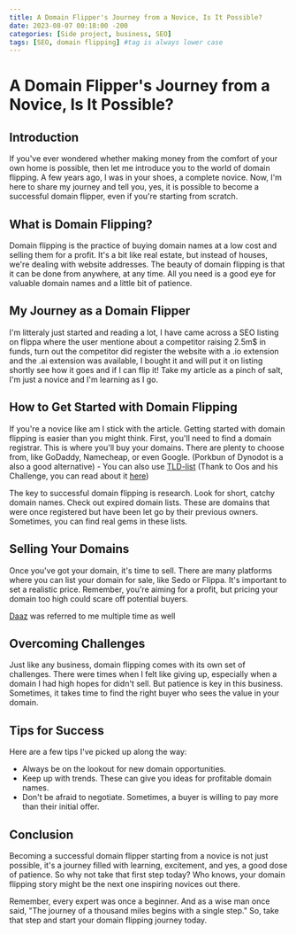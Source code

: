 ```yaml
---
title: A Domain Flipper's Journey from a Novice, Is It Possible?
date: 2023-08-07 00:18:00 -200
categories: [Side project, business, SEO]
tags: [SEO, domain flipping] #tag is always lower case
---
```


# A Domain Flipper's Journey from a Novice, Is It Possible?

## Introduction

If you've ever wondered whether making money from the comfort of your own home is possible, then let me introduce you to the world of domain flipping. A few years ago, I was in your shoes, a complete novice. Now, I'm here to share my journey and tell you, yes, it is possible to become a successful domain flipper, even if you're starting from scratch.

## What is Domain Flipping?

Domain flipping is the practice of buying domain names at a low cost and selling them for a profit. It's a bit like real estate, but instead of houses, we're dealing with website addresses. The beauty of domain flipping is that it can be done from anywhere, at any time. All you need is a good eye for valuable domain names and a little bit of patience.

## My Journey as a Domain Flipper

I'm litteraly just started and reading a lot, I have came across a SEO listing on flippa where the user mentione about a competitor raising 2.5m$ in funds, turn out the competitor did register the website with a .io extension and the .ai extension was available, I bought it and will put it on listing shortly see how it goes and if I can flip it! Take my article as a pinch of salt, I'm just a novice and I'm learning as I go.

## How to Get Started with Domain Flipping

If you're a novice like am I stick with the article. Getting started with domain flipping is easier than you might think. First, you'll need to find a domain registrar. This is where you'll buy your domains. There are plenty to choose from, like GoDaddy, Namecheap, or even Google. (Porkbun of Dynodot is a also a good alternative) - You can also use [TLD-list](https://tld-list.com/) (Thank to Oos and his Challenge, you can read about it [here](https://outofsigma.com/mdc/))

The key to successful domain flipping is research. Look for short, catchy domain names. Check out expired domain lists. These are domains that were once registered but have been let go by their previous owners. Sometimes, you can find real gems in these lists.

## Selling Your Domains

Once you've got your domain, it's time to sell. There are many platforms where you can list your domain for sale, like Sedo or Flippa. It's important to set a realistic price. Remember, you're aiming for a profit, but pricing your domain too high could scare off potential buyers.

[Daaz](https://daaz.com/) was referred to me multiple time as well

## Overcoming Challenges

Just like any business, domain flipping comes with its own set of challenges. There were times when I felt like giving up, especially when a domain I had high hopes for didn't sell. But patience is key in this business. Sometimes, it takes time to find the right buyer who sees the value in your domain.

## Tips for Success

Here are a few tips I've picked up along the way:

- Always be on the lookout for new domain opportunities.
- Keep up with trends. These can give you ideas for profitable domain names.
- Don't be afraid to negotiate. Sometimes, a buyer is willing to pay more than their initial offer.

## Conclusion

Becoming a successful domain flipper starting from a novice is not just possible, it's a journey filled with learning, excitement, and yes, a good dose of patience. So why not take that first step today? Who knows, your domain flipping story might be the next one inspiring novices out there.

Remember, every expert was once a beginner. And as a wise man once said, "The journey of a thousand miles begins with a single step." So, take that step and start your domain flipping journey today.
